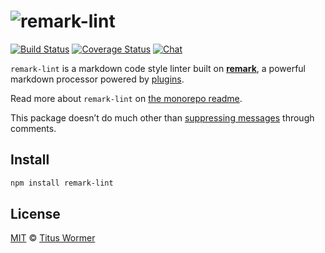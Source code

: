 # ![remark-lint][logo]

[![Build Status][build-badge]][build-status]
[![Coverage Status][coverage-badge]][coverage-status]
[![Chat][chat-badge]][chat]

`remark-lint` is a markdown code style linter built on [**remark**][remark], a
powerful markdown processor powered by [plugins][].

Read more about `remark-lint` on [the monorepo readme][repo].

This package doesn’t do much other than [suppressing messages][suppres] through
comments.

## Install

```sh
npm install remark-lint
```

## License

[MIT][license] © [Titus Wormer][author]

<!-- Definitions -->

[logo]: https://cdn.rawgit.com/remarkjs/remark-lint/b177ac6/logo.svg

[build-badge]: https://img.shields.io/travis/remarkjs/remark-lint.svg

[build-status]: https://travis-ci.org/remarkjs/remark-lint

[coverage-badge]: https://img.shields.io/codecov/c/github/remarkjs/remark-lint.svg

[coverage-status]: https://codecov.io/github/remarkjs/remark-lint

[chat-badge]: https://img.shields.io/gitter/room/remarkjs/remark.svg

[chat]: https://gitter.im/remarkjs/remark

[repo]: https://github.com/remarkjs/remark-lint#readme

[remark]: https://github.com/remarkjs/remark

[plugins]: https://github.com/remarkjs/remark/blob/master/doc/plugins.md

[license]: https://github.com/remarkjs/remark-lint/blob/master/LICENSE

[author]: http://wooorm.com

[suppres]: https://github.com/remarkjs/remark-lint#configuring-remark-lint
